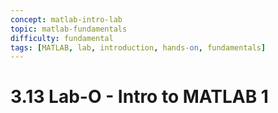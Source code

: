 ```yaml
---
concept: matlab-intro-lab
topic: matlab-fundamentals
difficulty: fundamental
tags: [MATLAB, lab, introduction, hands-on, fundamentals]
---
```


# 3.13 Lab-O - Intro to MATLAB 1

